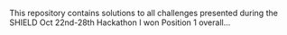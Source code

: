 This repository contains solutions to all challenges presented during the SHIELD Oct 22nd-28th Hackathon
I won Position 1 overall...
